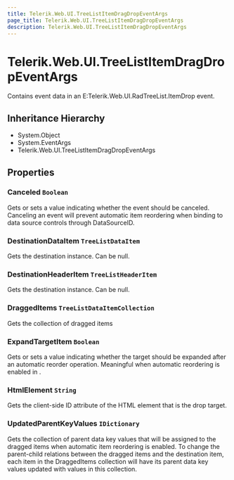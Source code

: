 ```yaml
---
title: Telerik.Web.UI.TreeListItemDragDropEventArgs
page_title: Telerik.Web.UI.TreeListItemDragDropEventArgs
description: Telerik.Web.UI.TreeListItemDragDropEventArgs
---
```


# Telerik.Web.UI.TreeListItemDragDropEventArgs

Contains event data in an E:Telerik.Web.UI.RadTreeList.ItemDrop event.

## Inheritance Hierarchy

* System.Object
* System.EventArgs
* Telerik.Web.UI.TreeListItemDragDropEventArgs

## Properties

###  Canceled `Boolean`

Gets or sets a value indicating whether the event should be canceled. Canceling
            an  event will prevent automatic item reordering when binding
            to data source controls through DataSourceID.

###  DestinationDataItem `TreeListDataItem`

Gets the destination  instance. Can be null.

###  DestinationHeaderItem `TreeListHeaderItem`

Gets the destination  instance. Can be null.

###  DraggedItems `TreeListDataItemCollection`

Gets the collection of dragged items

###  ExpandTargetItem `Boolean`

Gets or sets a value indicating whether the target  should
            be expanded after an automatic reorder operation. Meaningful when automatic reordering
            is enabled in .

###  HtmlElement `String`

Gets the client-side ID attribute of the HTML element that is the drop target.

###  UpdatedParentKeyValues `IDictionary`

Gets the collection of parent data key values that will be assigned to the dragged items
            when automatic item reordering is enabled. To change the parent-child relations between
            the dragged items and the destination item, each item in the DraggedItems collection
            will have its parent data key values updated with values in this collection.

